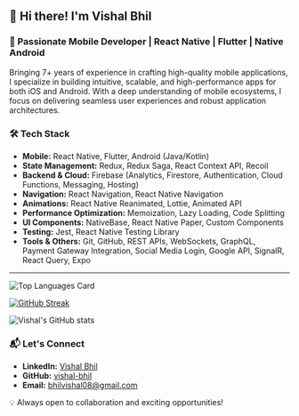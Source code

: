 ## 👋 Hi there! I'm Vishal Bhil

### 🚀 Passionate Mobile Developer | React Native | Flutter | Native Android

Bringing 7+ years of experience in crafting high-quality mobile applications, I specialize in building intuitive, scalable, and high-performance apps for both iOS and Android. With a deep understanding of mobile ecosystems, I focus on delivering seamless user experiences and robust application architectures.

### 🛠 Tech Stack
- **Mobile:** React Native, Flutter, Android (Java/Kotlin)
- **State Management:** Redux, Redux Saga, React Context API, Recoil
- **Backend & Cloud:** Firebase (Analytics, Firestore, Authentication, Cloud Functions, Messaging, Hosting)
- **Navigation:** React Navigation, React Native Navigation
- **Animations:** React Native Reanimated, Lottie, Animated API
- **Performance Optimization:** Memoization, Lazy Loading, Code Splitting
- **UI Components:** NativeBase, React Native Paper, Custom Components
- **Testing:** Jest, React Native Testing Library
- **Tools & Others:** Git, GitHub, REST APIs, WebSockets, GraphQL, Payment Gateway Integration, Social Media Login, Google API, SignalR, React Query, Expo 

---
![Top Languages Card](https://github-readme-stats.vercel.app/api/top-langs/?username=vishal-bhil&layout=compact)

[![GitHub Streak](https://github-readme-streak-stats.herokuapp.com?user=vishal-bhil)](https://git.io/streak-stats)


![Vishal's GitHub stats](https://github-readme-stats.vercel.app/api?username=vishal-bhil&show_icons=true&theme=radical)


### 📬 Let's Connect
- **LinkedIn:** [Vishal Bhil](https://linkedin.com/in/vishal-bhil)
- **GitHub:** [vishal-bhil](https://github.com/vishal-bhil)
- **Email:** bhilvishal08@gmail.com

💡 Always open to collaboration and exciting opportunities!
